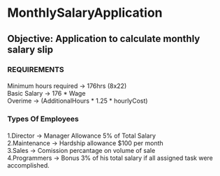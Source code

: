 # MonthlySalaryApplication
## Objective: Application to calculate monthly salary slip

### REQUIREMENTS
####
Minimum hours required → 176hrs (8x22) </br>
Basic Salary → 176 * Wage </br>
Overime → (AdditionalHours * 1.25 * hourlyCost) </br>

### Types Of Employees
####
1.Director → Manager Allowance 5% of Total Salary </br>
2.Maintenance → Hardship allowance $100 per month </br>
3.Sales → Comission percantage on volume of sale </br>
4.Programmers → Bonus 3% of his total salary if all assigned task were accomplished.
